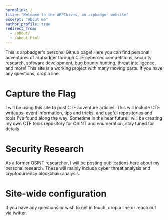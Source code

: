 ```yaml
---
permalink: /
title: "Welcome to the ARPChives, an arpbadger website"
excerpt: "About me"
author_profile: true
redirect_from: 
  - /about/
  - /about.html
---
```


This is arpbadger's personal Github page! Here you can find personal adventures of arpbadger through CTF cybersec competitions, security research, software development, bug bounty hunting, threat intelligence, and more! This site is a working project with many moving parts. If you have any questions, drop a line. 

Capture the Flag
======
I will be using this site to post CTF adventure articles. This will include CTF writeups, event information, tips and tricks, and useful repositories and tools I've found along the way. Sometime in the near future I will be creating my own CTF tools repository for OSINT and enumeration, stay tuned for details

Security Research
======

As a former OSINT researcher, I will be posting publications here about my personal research. These will mainly include cyber threat analysis and cryptocurrency blockchain analysis.

Site-wide configuration
======

If you have any questions or wish to get in touch, drop a line or reach out via twitter. 
